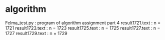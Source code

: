 # algorithm
Felma_test.py : program of algorithm assignment part 4
result1721.text : n = 1721
result1723.text : n = 1723
result1725.text : n = 1725
result1727.text : n = 1727
result1729.text : n = 1729
